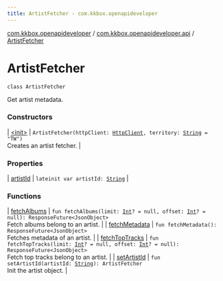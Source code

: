 ```yaml
---
title: ArtistFetcher - com.kkbox.openapideveloper
---
```


[com.kkbox.openapideveloper](../../index.html) / [com.kkbox.openapideveloper.api](../index.html) / [ArtistFetcher](.)

# ArtistFetcher

`class ArtistFetcher`

Get artist metadata.

### Constructors

| [&lt;init&gt;](-init-.html) | `ArtistFetcher(httpClient: `[`HttpClient`](../-http-client/index.html)`, territory: `[`String`](https://kotlinlang.org/api/latest/jvm/stdlib/kotlin/-string/index.html)` = "TW")`<br>Creates an artist fetcher. |

### Properties

| [artistId](artist-id.html) | `lateinit var artistId: `[`String`](https://kotlinlang.org/api/latest/jvm/stdlib/kotlin/-string/index.html) |

### Functions

| [fetchAlbums](fetch-albums.html) | `fun fetchAlbums(limit: `[`Int`](https://kotlinlang.org/api/latest/jvm/stdlib/kotlin/-int/index.html)`? = null, offset: `[`Int`](https://kotlinlang.org/api/latest/jvm/stdlib/kotlin/-int/index.html)`? = null): ResponseFuture<JsonObject>`<br>Fetch albums belong to an artist. |
| [fetchMetadata](fetch-metadata.html) | `fun fetchMetadata(): ResponseFuture<JsonObject>`<br>Fetches metadata of an artist. |
| [fetchTopTracks](fetch-top-tracks.html) | `fun fetchTopTracks(limit: `[`Int`](https://kotlinlang.org/api/latest/jvm/stdlib/kotlin/-int/index.html)`? = null, offset: `[`Int`](https://kotlinlang.org/api/latest/jvm/stdlib/kotlin/-int/index.html)`? = null): ResponseFuture<JsonObject>`<br>Fetch top tracks belong to an artist. |
| [setArtistId](set-artist-id.html) | `fun setArtistId(artistId: `[`String`](https://kotlinlang.org/api/latest/jvm/stdlib/kotlin/-string/index.html)`): ArtistFetcher`<br>Init the artist object. |

